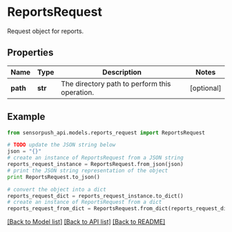 # ReportsRequest

Request object for reports.

## Properties
Name | Type | Description | Notes
------------ | ------------- | ------------- | -------------
**path** | **str** | The directory path to perform this operation. | [optional] 

## Example

```python
from sensorpush_api.models.reports_request import ReportsRequest

# TODO update the JSON string below
json = "{}"
# create an instance of ReportsRequest from a JSON string
reports_request_instance = ReportsRequest.from_json(json)
# print the JSON string representation of the object
print ReportsRequest.to_json()

# convert the object into a dict
reports_request_dict = reports_request_instance.to_dict()
# create an instance of ReportsRequest from a dict
reports_request_from_dict = ReportsRequest.from_dict(reports_request_dict)
```
[[Back to Model list]](../README.md#documentation-for-models) [[Back to API list]](../README.md#documentation-for-api-endpoints) [[Back to README]](../README.md)


